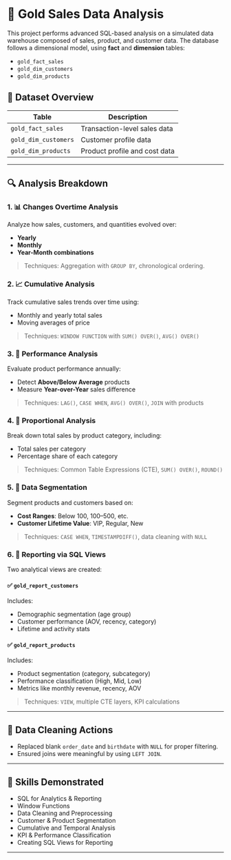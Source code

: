 # 🛒 Gold Sales Data Analysis

This project performs advanced SQL-based analysis on a simulated data warehouse composed of sales, product, and customer data. The database follows a dimensional model, using **fact** and **dimension** tables:
- `gold_fact_sales`
- `gold_dim_customers`
- `gold_dim_products`

## 📁 Dataset Overview
| Table              | Description                           |
|--------------------|---------------------------------------|
| `gold_fact_sales`  | Transaction-level sales data          |
| `gold_dim_customers` | Customer profile data               |
| `gold_dim_products` | Product profile and cost data        |

---

## 🔍 Analysis Breakdown

### 1. 📊 Changes Overtime Analysis
Analyze how sales, customers, and quantities evolved over:
- **Yearly**
- **Monthly**
- **Year-Month combinations**

> Techniques: Aggregation with `GROUP BY`, chronological ordering.

### 2. 📈 Cumulative Analysis
Track cumulative sales trends over time using:
- Monthly and yearly total sales
- Moving averages of price

> Techniques: `WINDOW FUNCTION` with `SUM() OVER()`, `AVG() OVER()`

### 3. 🚀 Performance Analysis
Evaluate product performance annually:
- Detect **Above/Below Average** products
- Measure **Year-over-Year** sales difference

> Techniques: `LAG()`, `CASE WHEN`, `AVG() OVER()`, `JOIN` with products

### 4. 🧮 Proportional Analysis
Break down total sales by product category, including:
- Total sales per category
- Percentage share of each category

> Techniques: Common Table Expressions (CTE), `SUM() OVER()`, `ROUND()`

### 5. 🧩 Data Segmentation
Segment products and customers based on:
- **Cost Ranges**: Below 100, 100–500, etc.
- **Customer Lifetime Value**: VIP, Regular, New

> Techniques: `CASE WHEN`, `TIMESTAMPDIFF()`, data cleaning with `NULL`

### 6. 📑 Reporting via SQL Views
Two analytical views are created:
#### ✅ `gold_report_customers`
Includes:
- Demographic segmentation (age group)
- Customer performance (AOV, recency, category)
- Lifetime and activity stats

#### ✅ `gold_report_products`
Includes:
- Product segmentation (category, subcategory)
- Performance classification (High, Mid, Low)
- Metrics like monthly revenue, recency, AOV

> Techniques: `VIEW`, multiple CTE layers, KPI calculations

---

## 🧹 Data Cleaning Actions
- Replaced blank `order_date` and `birthdate` with `NULL` for proper filtering.
- Ensured joins were meaningful by using `LEFT JOIN`.

---

## 🧠 Skills Demonstrated
- SQL for Analytics & Reporting
- Window Functions
- Data Cleaning and Preprocessing
- Customer & Product Segmentation
- Cumulative and Temporal Analysis
- KPI & Performance Classification
- Creating SQL Views for Reporting

---


